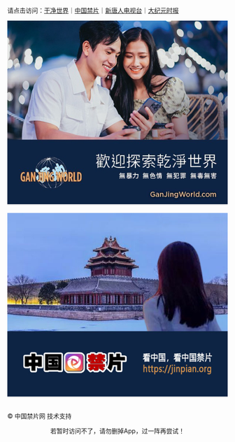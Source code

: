 <br>
<div id="home"></div>
<br>

请点击访问：<span><a href="https://rbz60z.bingte.site/62">干净世界</a>｜<span><a href="https://jw513.website/" target="_self">中国禁片</a></span>｜<span><a href="https://jw513.website/ntd-m/">新唐人电视台</a></span>｜<span><a href="https://jw513.website/dajiyuan/59114/">大纪元时报</a></span>

<div style="width:100%;background-color:#eee;"><a href="https://4r24df.daoli.shop/62" target="_self"><img src="https://github.com/JohnChen201502/jinpian/blob/master/git-ganjing.jpg?raw=true"/></a></div>
</br>

<div style="width:100%;background-color:#eee;"><a href="https://jw513.website/" target="_self"><img src="https://github.com/JohnChen201502/jinpian/blob/master/git-jinpian.jpg?raw=true"/></a></div>

</br>

© 中国禁片网 技术支持

<p align="center">若暂时访问不了，请勿删掉App，过一阵再尝试！</p>
